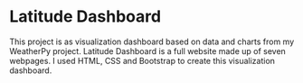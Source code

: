 # Latitude Dashboard

This project is as visualization dashboard based on data and charts from my WeatherPy project. Latitude Dashboard is a full website made up of seven webpages. I used HTML, CSS and Bootstrap to create this visualization dashboard.

